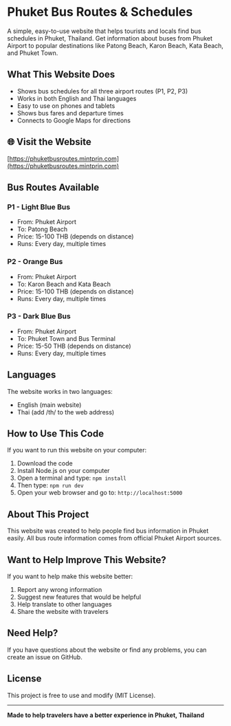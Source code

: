 # Phuket Bus Routes & Schedules

A simple, easy-to-use website that helps tourists and locals find bus schedules in Phuket, Thailand. Get information about buses from Phuket Airport to popular destinations like Patong Beach, Karon Beach, Kata Beach, and Phuket Town.

## What This Website Does

- Shows bus schedules for all three airport routes (P1, P2, P3)
- Works in both English and Thai languages
- Easy to use on phones and tablets
- Shows bus fares and departure times
- Connects to Google Maps for directions

## 🌐 Visit the Website

[https://phuketbusroutes.mintprin.com](https://phuketbusroutes.mintprin.com)

## Bus Routes Available

### P1 - Light Blue Bus
- From: Phuket Airport
- To: Patong Beach
- Price: 15-100 THB (depends on distance)
- Runs: Every day, multiple times

### P2 - Orange Bus
- From: Phuket Airport  
- To: Karon Beach and Kata Beach
- Price: 15-100 THB (depends on distance)
- Runs: Every day, multiple times

### P3 - Dark Blue Bus
- From: Phuket Airport
- To: Phuket Town and Bus Terminal
- Price: 15-50 THB (depends on distance)
- Runs: Every day, multiple times

## Languages

The website works in two languages:
- English (main website)
- Thai (add /th/ to the web address)

## How to Use This Code

If you want to run this website on your computer:

1. Download the code
2. Install Node.js on your computer
3. Open a terminal and type: `npm install`
4. Then type: `npm run dev`
5. Open your web browser and go to: `http://localhost:5000`

## About This Project

This website was created to help people find bus information in Phuket easily. All bus route information comes from official Phuket Airport sources.

## Want to Help Improve This Website?

If you want to help make this website better:

1. Report any wrong information
2. Suggest new features that would be helpful
3. Help translate to other languages
4. Share the website with travelers

## Need Help?

If you have questions about the website or find any problems, you can create an issue on GitHub.

## License

This project is free to use and modify (MIT License).

---

**Made to help travelers have a better experience in Phuket, Thailand**